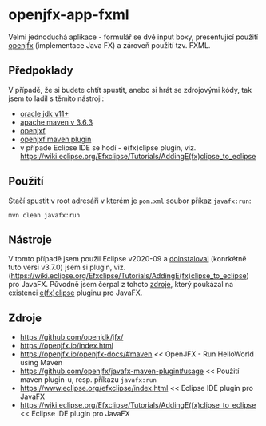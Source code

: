 # openjfx-app-fxml
Velmi jednoduchá aplikace - formulář se dvě input boxy, presentující použití [openjfx](https://openjfx.io/index.html) (implementace Java FX) a zároveň použití tzv. FXML.

## Předpoklady
V případě, že si budete chtít spustit, anebo si hrát se zdrojovými kódy, tak jsem to ladil s těmito nástroji:
* [oracle jdk v11+](https://www.oracle.com/java/technologies/javase-downloads.html)
* [apache maven v 3.6.3](https://archive.apache.org/dist/maven/maven-3/3.6.3/binaries/)
* [openjxf](https://openjfx.io/index.html)
* [openjxf maven plugin](https://github.com/openjfx/javafx-maven-plugin)
* v případe Eclipse IDE se hodí - e(fx)clipse plugin, viz. https://wiki.eclipse.org/Efxclipse/Tutorials/AddingE(fx)clipse_to_eclipse

## Použití
Stačí spustit v root adresáři v kterém je ```pom.xml``` soubor příkaz ```javafx:run```:
```
mvn clean javafx:run
```

## Nástroje
V tomto případě jsem použil Eclipse v2020-09 a [doinstaloval](https://download.eclipse.org/efxclipse/updates-released/3.7.0/site/) (konrkétně tuto versi v3.7.0) jsem si plugin, viz.(https://wiki.eclipse.org/Efxclipse/Tutorials/AddingE(fx)clipse_to_eclipse) pro JavaFX. Původně jsem čerpal z tohoto [zdroje](https://docs.oracle.com/javafx/scenebuilder/1/use_java_ides/sb-with-eclipse.htm), který poukázal na existenci [e(fx)clipse](https://www.eclipse.org/efxclipse/install.html) pluginu pro JavaFX.

## Zdroje
* https://github.com/openjdk/jfx/
* https://openjfx.io/index.html
* https://openjfx.io/openjfx-docs/#maven << OpenJFX - Run HelloWorld using Maven
* https://github.com/openjfx/javafx-maven-plugin#usage << Použití maven plugin-u, resp. příkazu ```javafx:run```
* https://www.eclipse.org/efxclipse/index.html << Eclipse IDE plugin pro JavaFX
* https://wiki.eclipse.org/Efxclipse/Tutorials/AddingE(fx)clipse_to_eclipse << Eclipse IDE plugin pro JavaFX
